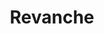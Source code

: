 ---
title: "Revanche"
year: 2008
rating: 4
stars: "★★★★"
rewatched: false
permalink: "revanche"
watched_on: 2023-08-29
---